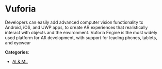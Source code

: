 # Vuforia


Developers can easily add advanced computer vision functionality to Android, iOS, and UWP apps, to create AR experiences that realistically interact with objects and the environment. Vuforia Engine is the most widely used platform for AR development, with support for leading phones, tablets, and eyewear



**Categories**:

- [AI & ML](https://github.com/apis-list/apis-list#ai-and-ml)



